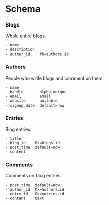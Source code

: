 # Schema

### Blogs
Whole entire blogs.

```
- name
- description
- author_id    fk=authors.id
```

### Authors
People who write blogs and comment on them.

```
- name
- handle       alpha,unique
- email        email
- website      nullable
- signup_date  default=now
```

### Entries
Blog entries.

```
- title
- blog_id    fk=blogs.id
- post_time  default=now
- content
```

### Comments
Comments on blog entries

```
- post_time  default=now
- author_id  fk=authors.id
- entry_id   fk=entries.id
- content    text
```


